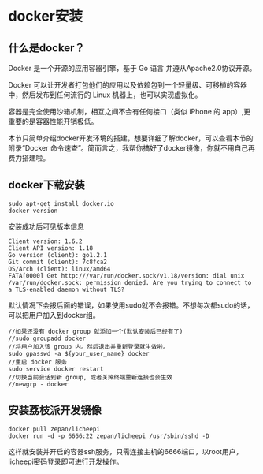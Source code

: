 

# docker安装


## 什么是docker？


Docker 是一个开源的应用容器引擎，基于 Go 语言 并遵从Apache2.0协议开源。

Docker 可以让开发者打包他们的应用以及依赖包到一个轻量级、可移植的容器中，然后发布到任何流行的 Linux 机器上，也可以实现虚拟化。

容器是完全使用沙箱机制，相互之间不会有任何接口（类似 iPhone 的 app）,更重要的是容器性能开销极低。

本节只简单介绍docker开发环境的搭建，想要详细了解docker，可以查看本节的附录“Docker 命令速查”。简而言之，我帮你搞好了docker镜像，你就不用自己再费力搭建啦。

## docker下载安装

```
sudo apt-get install docker.io
docker version
```

安装成功后可见版本信息

```
Client version: 1.6.2
Client API version: 1.18
Go version (client): go1.2.1
Git commit (client): 7c8fca2
OS/Arch (client): linux/amd64
FATA[0000] Get http:///var/run/docker.sock/v1.18/version: dial unix /var/run/docker.sock: permission denied. Are you trying to connect to a TLS-enabled daemon without TLS? 
```

默认情况下会报后面的错误，如果使用sudo就不会报错。不想每次都sudo的话，可以把用户加入到docker组。

```
//如果还没有 docker group 就添加一个(默认安装后已经有了)
//sudo groupadd docker
//将用户加入该 group 内。然后退出并重新登录就生效啦。
sudo gpasswd -a ${your_user_name} docker
//重启 docker 服务
sudo service docker restart
//切换当前会话到新 group, 或者关掉终端重新连接也会生效
//newgrp - docker
```

## 安装荔枝派开发镜像

```
docker pull zepan/licheepi
docker run -d -p 6666:22 zepan/licheepi /usr/sbin/sshd -D
```

这样就安装并开启的容器ssh服务，只需连接主机的6666端口，以root用户，licheepi密码登录即可进行开发操作。
